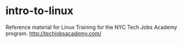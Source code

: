 # intro-to-linux
Reference material for Linux Training for the NYC Tech Jobs Academy program.
http://techjobsacademy.com/
